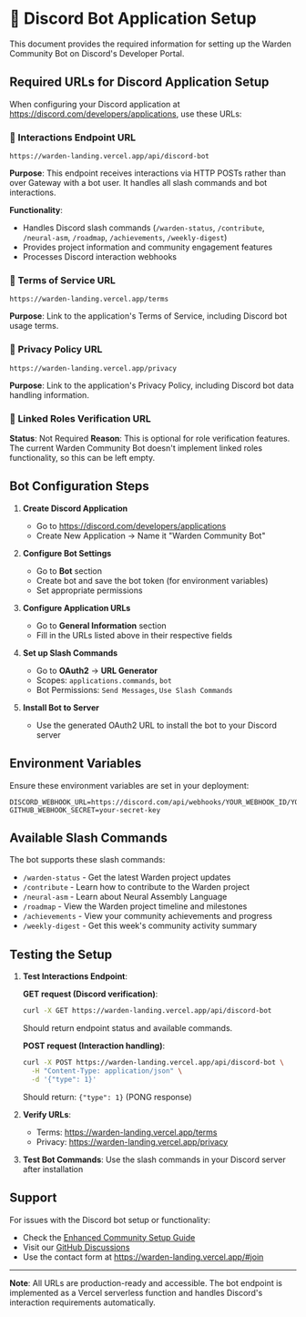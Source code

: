 # 🤖 Discord Bot Application Setup

This document provides the required information for setting up the Warden Community Bot on Discord's Developer Portal.

## Required URLs for Discord Application Setup

When configuring your Discord application at https://discord.com/developers/applications, use these URLs:

### 🔗 Interactions Endpoint URL
```
https://warden-landing.vercel.app/api/discord-bot
```
**Purpose**: This endpoint receives interactions via HTTP POSTs rather than over Gateway with a bot user. It handles all slash commands and bot interactions.

**Functionality**: 
- Handles Discord slash commands (`/warden-status`, `/contribute`, `/neural-asm`, `/roadmap`, `/achievements`, `/weekly-digest`)
- Provides project information and community engagement features
- Processes Discord interaction webhooks

### 📜 Terms of Service URL
```
https://warden-landing.vercel.app/terms
```
**Purpose**: Link to the application's Terms of Service, including Discord bot usage terms.

### 🔐 Privacy Policy URL
```
https://warden-landing.vercel.app/privacy
```
**Purpose**: Link to the application's Privacy Policy, including Discord bot data handling information.

### 🔗 Linked Roles Verification URL
**Status**: Not Required
**Reason**: This is optional for role verification features. The current Warden Community Bot doesn't implement linked roles functionality, so this can be left empty.

## Bot Configuration Steps

1. **Create Discord Application**
   - Go to https://discord.com/developers/applications
   - Create New Application → Name it "Warden Community Bot"

2. **Configure Bot Settings**
   - Go to **Bot** section
   - Create bot and save the bot token (for environment variables)
   - Set appropriate permissions

3. **Configure Application URLs**
   - Go to **General Information** section
   - Fill in the URLs listed above in their respective fields

4. **Set up Slash Commands**
   - Go to **OAuth2** → **URL Generator**
   - Scopes: `applications.commands`, `bot`
   - Bot Permissions: `Send Messages`, `Use Slash Commands`

5. **Install Bot to Server**
   - Use the generated OAuth2 URL to install the bot to your Discord server

## Environment Variables

Ensure these environment variables are set in your deployment:

```env
DISCORD_WEBHOOK_URL=https://discord.com/api/webhooks/YOUR_WEBHOOK_ID/YOUR_TOKEN
GITHUB_WEBHOOK_SECRET=your-secret-key
```

## Available Slash Commands

The bot supports these slash commands:

- `/warden-status` - Get the latest Warden project updates
- `/contribute` - Learn how to contribute to the Warden project
- `/neural-asm` - Learn about Neural Assembly Language
- `/roadmap` - View the Warden project timeline and milestones
- `/achievements` - View your community achievements and progress
- `/weekly-digest` - Get this week's community activity summary

## Testing the Setup

1. **Test Interactions Endpoint**:
   
   **GET request (Discord verification)**:
   ```bash
   curl -X GET https://warden-landing.vercel.app/api/discord-bot
   ```
   Should return endpoint status and available commands.
   
   **POST request (Interaction handling)**:
   ```bash
   curl -X POST https://warden-landing.vercel.app/api/discord-bot \
     -H "Content-Type: application/json" \
     -d '{"type": 1}'
   ```
   Should return: `{"type": 1}` (PONG response)

2. **Verify URLs**:
   - Terms: https://warden-landing.vercel.app/terms
   - Privacy: https://warden-landing.vercel.app/privacy

3. **Test Bot Commands**: Use the slash commands in your Discord server after installation

## Support

For issues with the Discord bot setup or functionality:
- Check the [Enhanced Community Setup Guide](./ENHANCED_COMMUNITY_SETUP.md)
- Visit our [GitHub Discussions](https://github.com/Earthform-AI/warden-landing/discussions)
- Use the contact form at https://warden-landing.vercel.app/#join

---

**Note**: All URLs are production-ready and accessible. The bot endpoint is implemented as a Vercel serverless function and handles Discord's interaction requirements automatically.